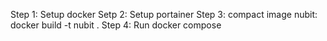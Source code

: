 Step 1: Setup docker
Setp 2: Setup portainer
Step 3: compact image nubit:
docker build -t nubit .
Step 4: Run docker compose
